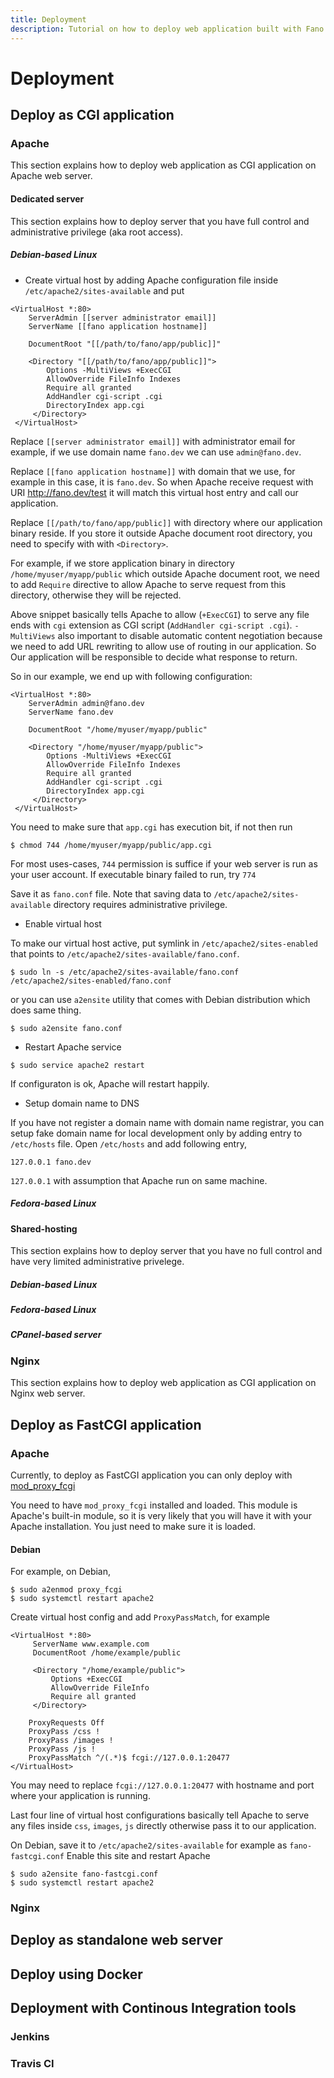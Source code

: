 ```yaml
---
title: Deployment
description: Tutorial on how to deploy web application built with Fano Framework to various web servers.
---
```


<h1 class="major">Deployment</h1>

## Deploy as CGI application

### Apache

This section explains how to deploy web application as CGI application on Apache web server.

#### Dedicated server

This section explains how to deploy server that you have full control and administrative privilege (aka root access).

##### Debian-based Linux

- Create virtual host by adding Apache configuration file inside `/etc/apache2/sites-available` and put

```
<VirtualHost *:80>
    ServerAdmin [[server administrator email]]
    ServerName [[fano application hostname]]

    DocumentRoot "[[/path/to/fano/app/public]]"

    <Directory "[[/path/to/fano/app/public]]">
        Options -MultiViews +ExecCGI
        AllowOverride FileInfo Indexes
        Require all granted
        AddHandler cgi-script .cgi
        DirectoryIndex app.cgi
     </Directory>
 </VirtualHost>
```

Replace `[[server administrator email]]` with administrator email for example, if we use domain name `fano.dev` we can use `admin@fano.dev`.

Replace `[[fano application hostname]]` with domain that we use,
for example in this case, it is `fano.dev`. So when Apache receive request with URI http://fano.dev/test it will match
this virtual host entry and call our application.


Replace `[[/path/to/fano/app/public]]` with directory where our application binary reside. If you store it outside Apache
document root directory, you need to specify with with `<Directory>`.

For example, if we store application binary in directory `/home/myuser/myapp/public` which outside Apache document root, we need to
add `Require` directive to allow Apache to serve request from
this directory, otherwise they will be rejected.

Above snippet basically tells Apache to allow (`+ExecCGI`) to serve any file ends with `cgi` extension as CGI script (`AddHandler cgi-script .cgi`). `-MultiViews` also important to disable automatic content negotiation because we need to add URL rewriting to allow use of routing in our application. So Our application will be responsible to decide what response to return.

So in our example, we end up with following configuration:

```
<VirtualHost *:80>
    ServerAdmin admin@fano.dev
    ServerName fano.dev

    DocumentRoot "/home/myuser/myapp/public"

    <Directory "/home/myuser/myapp/public">
        Options -MultiViews +ExecCGI
        AllowOverride FileInfo Indexes
        Require all granted
        AddHandler cgi-script .cgi
        DirectoryIndex app.cgi
     </Directory>
 </VirtualHost>
```

You need to make sure that `app.cgi` has execution bit, if not then run

```
$ chmod 744 /home/myuser/myapp/public/app.cgi
```
For most uses-cases, `744` permission is suffice if your web server is run as your user account. If executable binary failed to run, try `774`

Save it as `fano.conf` file. Note that saving data to `/etc/apache2/sites-available` directory requires administrative privilege.

- Enable virtual host

To make our virtual host active, put symlink in `/etc/apache2/sites-enabled` that points to `/etc/apache2/sites-available/fano.conf`.

```
$ sudo ln -s /etc/apache2/sites-available/fano.conf /etc/apache2/sites-enabled/fano.conf
```
or you can use `a2ensite` utility that comes with Debian distribution which does same thing.

```
$ sudo a2ensite fano.conf
```

- Restart Apache service

```
$ sudo service apache2 restart
```

If configuraton is ok, Apache will restart happily.

- Setup domain name to DNS

If you have not register a domain name with domain name registrar, you can setup fake domain name for local development only by adding
entry to `/etc/hosts` file. Open `/etc/hosts` and add following entry,

```
127.0.0.1 fano.dev
```

`127.0.0.1` with assumption that Apache run on same machine.

##### Fedora-based Linux

#### Shared-hosting

This section explains how to deploy server that you have no full control and have very limited administrative privelege.

##### Debian-based Linux

##### Fedora-based Linux

##### CPanel-based server

### Nginx

This section explains how to deploy web application as CGI application on Nginx web server.

## Deploy as FastCGI application

### Apache

Currently, to deploy as FastCGI application you can only deploy with
[mod_proxy_fcgi](https://httpd.apache.org/docs/2.4/mod/mod_proxy_fcgi.html)

You need to have `mod_proxy_fcgi` installed and loaded. This module is Apache's built-in module, so it is very likely that you will have it with your Apache installation. You just need to make sure it is loaded.

#### Debian

For example, on Debian,

```
$ sudo a2enmod proxy_fcgi
$ sudo systemctl restart apache2
```

Create virtual host config and add `ProxyPassMatch`, for example

```
<VirtualHost *:80>
     ServerName www.example.com
     DocumentRoot /home/example/public

     <Directory "/home/example/public">
         Options +ExecCGI
         AllowOverride FileInfo
         Require all granted
     </Directory>

    ProxyRequests Off
    ProxyPass /css !
    ProxyPass /images !
    ProxyPass /js !
    ProxyPassMatch ^/(.*)$ fcgi://127.0.0.1:20477
</VirtualHost>
```
You may need to replace `fcgi://127.0.0.1:20477` with hostname and port where your
application is running.

Last four line of virtual host configurations basically tell Apache to serve any
files inside `css`, `images`, `js` directly otherwise pass it to our application.

On Debian, save it to `/etc/apache2/sites-available` for example as `fano-fastcgi.conf`
Enable this site and restart Apache

```
$ sudo a2ensite fano-fastcgi.conf
$ sudo systemctl restart apache2
```

### Nginx


## Deploy as standalone web server


## Deploy using Docker

## Deployment with Continous Integration tools

### Jenkins

### Travis CI
